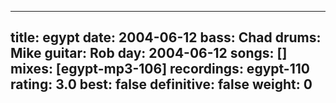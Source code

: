 
---
title: egypt
date: 2004-06-12
bass:	Chad
drums:	Mike
guitar:	Rob
day: 2004-06-12
songs: []
mixes: [egypt-mp3-106]
recordings: egypt-110
rating: 3.0
best: false
definitive: false
weight: 0
---
